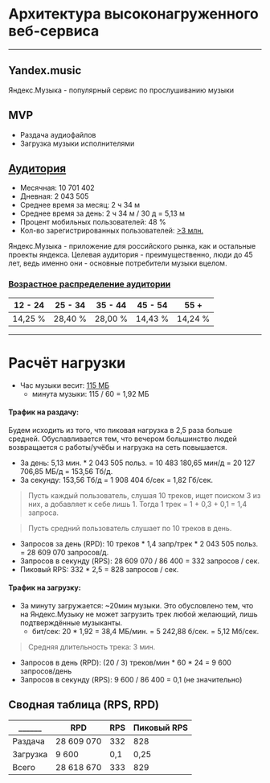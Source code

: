 # Архитектура высоконагруженного веб-сервиса
----------------
## Yandex.music
Яндекс.Музыка - популярный сервис по прослушиванию музыки

## MVP
* Раздача аудиофайлов
* Загрузка музыки исполнителями

## [Аудитория](https://radar.yandex.ru/yandex?month=2021-08)
* Месячная: 10 701 402
* Дневная: 2 043 505
* Среднее время за месяц: 2 ч 34 м
* Среднее время за день: 2 ч 34 м / 30 д = 5,13 м
* Процент мобильных пользователей: 48 %
* Кол-во зарегистрированных пользователей: [>3 млн.](https://vc.ru/media/96460-chislo-podpischikov-yandeks-muzyki-vyroslo-v-tri-raza-za-poltora-goda-i-dostiglo-3-mln)

Яндекс.Музыка - приложение для российского рынка, как и остальные проекты яндекса.
Целевая аудитория - преимущественно, люди до 45 лет, ведь именно они - основные потребители музыки вцелом.

### [Возрастное распределение аудитории](https://webindex.mediascope.net/report/sex-and-age?byDevice=3&byDevice=1&byDevice=2&byGeo=1&byMonth=202106&id=447221)
12 - 24  | 25 - 34  | 35 - 44  | 45 - 54  |   55 +   |
---------| ---------| ---------| ---------| ---------|
14,25 %  | 28,40 %  | 28,00 %  | 14,43 %  | 14,24 %  |

----------------
# Расчёт нагрузки
* Час музыки весит: [115 МБ](https://yandex.ru/support/music-app-android/offline/save-music.html)
    * минута музыки: 115 / 60 = 1,92 МБ
#### Трафик на раздачу:
Будем исходить из того, что пиковая нагрузка в 2,5 раза больше средней. Обуславливается тем, что вечером большинство людей возвращается с работы/учёбы и нагрузка на сеть повышается.
* За день: 5,13 мин. * 2 043 505 польз. = 10 483 180,65 мин/д = 20 127 706,85 МБ/д = 153,56 Тб/д.
* За секунду: 153,56 Тб/д = 1 908 404 б/сек = 1,82 Гб/сек.

> Пусть каждый пользователь, слушая 10 треков, ищет поиском 3 из них, а добавляет к себе лишь 1.
> Тогда 1 трек = 1 + 0,3 + 0,1 = 1,4 запроса.


> Пусть средний пользователь слушает по 10 треков в день.

* Запросов за день (RPD): 10 треков * 1,4 запр/трек * 2 043 505 польз. = 28 609 070 запросов/д.
* Запросов в секунду (RPS): 28 609 070 / 86 400 = 332 запросов / сек.
* Пиковый RPS: 332 * 2,5 = 828 запросов / сек.


#### Трафик на загрузку:
* За минуту загружается: ~20мин музыки. Это обусловлено тем, что на Яндекс.Музыку не может загрузить трек любой желающий, лишь подтверждённые музыканты.
    * бит/сек: 20 * 1,92 = 38,4 МБ/мин. = 5 242,88 б/сек. = 5,12 Мб/сек.

> Средняя длительность трека: 3 мин.

* Запросов в день (RPD): (20 / 3) треков/мин * 60 * 24 = 9 600 запросов/день
* Запросов в секунду (RPS): 9 600 / 86 400 = 0,1 (не значительно)

## Сводная таблица (RPS, RPD)
   ______  | RPD        | RPS  | Пиковый RPS |
-----------| -----------| -----| ------------|
Раздача    | 28 609 070 | 332  | 828         |
Загрузка   | 9 600      | 0,1  | 0,25        |
Всего      | 28 618 670 | 333  | 829         |

